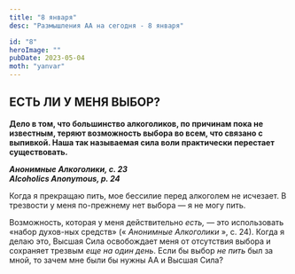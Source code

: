 ```yaml
---
title: "8 января"
desc: "Размышления АА на сегодня - 8 января"

id: "8"
heroImage: ""
pubDate: 2023-05-04
moth: "yanvar"
---
```


## ЕСТЬ ЛИ У МЕНЯ ВЫБОР?

**Дело в том, что большинство алкоголиков, по причинам пока не известным,
теряют возможность выбора во всем, что связано с выпивкой. Наша так называемая
сила воли практически перестает существовать.**

**_Анонимные Алкоголики, с. 23  
Alcoholics Anonymous, p. 24_**

Когда я прекращаю пить, мое бессилие перед алкоголем не исчезает. В трезвости
у меня по-прежнему нет выбора — я не могу пить.

Возможность, которая у меня действительно _есть,_ — это использовать «набор
духов-ных средств» (« _Анонимные Алкоголики_ », с. 24). Когда я делаю это,
Высшая Сила освобождает меня от отсутствия выбора и сохраняет трезвым _еще на
один день_. Если бы выбор _не пить_ был за мной, то зачем мне были бы нужны АА
и Высшая Сила?

